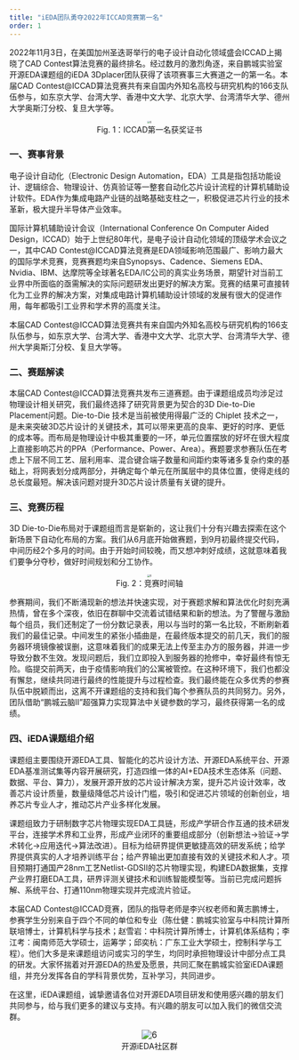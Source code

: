 ```yaml
---
title: "iEDA团队勇夺2022年ICCAD竞赛第一名"
order: 1
---
```



2022年11月3日，在美国加州圣迭哥举行的电子设计自动化领域盛会ICCAD上揭晓了CAD Contest算法竞赛的最终排名。经过数月的激烈角逐，来自鹏城实验室开源EDA课题组的iEDA 3Dplacer团队获得了该项赛事三大赛道之一的第一名。本届CAD Contest@ICCAD算法竞赛共有来自国内外知名高校与研究机构的166支队伍参与，如东京大学、台湾大学、香港中文大学、北京大学、台湾清华大学、德州大学奥斯汀分校、复旦大学等。

<center>
<img src="/res/images/publicity/publicity/iccad_first.png" alt="6" style="zoom:30%;" title ="ICCAD第一名获奖证书" /></center>
<center>
Fig. 1：ICCAD第一名获奖证书
</center>


### 一、赛事背景

电子设计自动化（Electronic Design Automation，EDA）工具是指包括功能设计、逻辑综合、物理设计、仿真验证等一整套自动化芯片设计流程的计算机辅助设计软件。EDA作为集成电路产业链的战略基础支柱之一，积极促进芯片行业的技术革新，极大提升半导体产业效率。

国际计算机辅助设计会议（International Conference On Computer Aided Design，ICCAD）始于上世纪80年代，是电子设计自动化领域的顶级学术会议之一，其中CAD Contest@ICCAD算法竞赛是EDA领域影响范围最广、影响力最大的国际学术竞赛，竞赛赛题均来自Synopsys、Cadence、Siemens EDA、Nvidia、IBM、达摩院等全球著名EDA/IC公司的真实业务场景，期望针对当前工业界中所面临的亟需解决的实际问题研发出更好的解决方案。竞赛的结果可直接转化为工业界的解决方案，对集成电路计算机辅助设计领域的发展有很大的促进作用，每年都吸引工业界和学术界的高度关注。

本届CAD Contest@ICCAD算法竞赛共有来自国内外知名高校与研究机构的166支队伍参与，如东京大学、台湾大学、香港中文大学、北京大学、台湾清华大学、德州大学奥斯汀分校、复旦大学等。

### 二、赛题解读

本届CAD Contest@ICCAD算法竞赛共发布三道赛题。由于课题组成员均涉足过物理设计相关研究，我们最终选择了研究背景更为契合的3D Die-to-Die Placement问题。Die-to-Die 技术是当前被使用得最广泛的 Chiplet 技术之一，是未来突破3D芯片设计的关键技术，其可以带来更高的良率、更好的时序、更低的成本等。而布局是物理设计中极其重要的一环，单元位置摆放的好坏在很大程度上直接影响芯片的PPA（Performance、Power、Area）。赛题要求参赛队伍在考虑上下层不同工艺、层利用率、混合键合端子数量和间距约束等诸多复杂约束的基础上，将网表划分成两部分，并确定每个单元在所属层中的具体位置，使得走线的总长度最短。解决该问题对提升3D芯片设计质量有关键的提升。

### 三、竞赛历程

3D Die-to-Die布局对于课题组而言是崭新的，这让我们十分有兴趣去探索在这个新场景下自动化布局的方案。我们从6月底开始做赛题，到9月初最终提交代码，中间历经2个多月的时间。由于开始时间较晚，而又想冲刺好成绩，这就意味着我们要争分夺秒，做好时间规划和分工协作。

<center>
<img src="/res/images/publicity/publicity/iccad_time.png" alt="6" style="zoom:30%;" title ="竞赛时间轴" /></center>
<center>Fig. 2：竞赛时间轴</center>

参赛期间，我们不断涌现新的想法并快速实现，对于赛题求解和算法优化时刻充满热情，曾在多个深夜，依旧在群聊中交流着试错结果和新的想法。为了警醒与激励每个组员，我们还制定了一份分数记录表，用以与当时的第一名比较，不断刷新着我们的最佳记录。中间发生的紧张小插曲是，在最终版本提交的前几天，我们的服务器环境镜像被误删，这意味着我们的成果无法上传至主办方的服务器，并进一步导致分数不生效。发现问题后，我们立即投入到服务器的抢修中，幸好最终有惊无险。临提交前两天，由于疫情影响我们的公寓被管控。在这种环境下，我们也都没有懈怠，继续共同进行最终的性能提升与过程检查。我们最终能在众多优秀的参赛队伍中脱颖而出，这离不开课题组的支持和我们每个参赛队员的共同努力。另外，团队借助“鹏城云脑II”超强算力实现算法中关键参数的学习，最终获得第一名的成绩。

### 四、iEDA课题组介绍

课题组主要围绕开源EDA工具、智能化的芯片设计方法、开源EDA系统平台、开源EDA基准测试集等内容开展研究，打造四维一体的AI+EDA技术生态体系（问题、数据、平台、算力），发展开源开放的芯片设计解决方案，提升芯片设计效率，改善芯片设计质量，数量级降低芯片设计门槛，吸引和促进芯片领域的创新创业，培养芯片专业人才，推动芯片产业多样化发展。

课题组致力于研制数字芯片物理实现EDA工具链，形成产学研合作互通的技术研发平台，连接学术界和工业界，形成产业闭环的重要组成部分（创新想法->验证->学术转化->应用迭代->算法改进）。目标为给研界提供更敏捷高效的研发系统；给学界提供真实的人才培养训练平台；给产界输出更加直接有效的关键技术和人才。项目预期打通国产28nm工艺Netlist-GDSII的芯片物理实现，构建EDA数据集，支撑产业界打磨EDA工具，研界评测关键技术和训练智能模型等。当前已完成问题拆解、系统平台、打通110nm物理实现并完成流片验证。

本届CAD Contest@ICCAD竞赛，团队的指导老师是李兴权老师和黄志鹏博士，参赛学生分别来自于四个不同的单位和专业（陈仕健：鹏城实验室与中科院计算所联培博士，计算机科学与技术；赵雪岩：中科院计算所博士，计算机体系结构；李江考：闽南师范大学硕士，运筹学；邱奕杭：广东工业大学硕士，控制科学与工程）。他们大多是来课题组访问或实习的学生，均同时承担物理设计中部分点工具的研发。大家怀揣着对开源EDA的热爱及愿景，共同汇聚在鹏城实验室iEDA课题组，并充分发挥各自的学科背景优势，互补学习，共同进步。


在这里，iEDA课题组，诚挚邀请各位对开源EDA项目研发和使用感兴趣的朋友们共同参与，给与我们更多的建议与支持。有兴趣的朋友可以加入我们的微信交流群。

<center>
<img src="/res/images/activities/contest/openDACS-23-t2/fig7-2.png" alt="6" style="zoom:110%;" title ="开源iEDA社区群" /></center>
<center>开源iEDA社区群</center>
